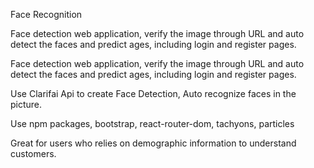 Face Recognition

Face detection web application, verify the image through URL and auto detect the faces and predict ages, including login and register pages.

Face detection web application, verify the image through URL and auto detect the faces and predict ages, including login and register pages.

Use Clarifai Api to create Face Detection, Auto recognize faces in the picture. 

Use npm packages, bootstrap, react-router-dom, tachyons, particles

Great for users who relies on demographic information to understand customers.
